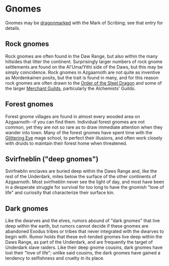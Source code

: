 # Gnomes


Gnomes may be [dragonmarked](Dragonmarked.md) with the Mark of Scribing; see that entry for details.

## Rock gnomes
Rock gnomes are often found in the Daw Range, but also within the many hillsides that litter the continent. Surprisingly larger numbers of rock gnome settlements are found on the Al'Uma/Yithi side of the Daws, but this may be simply coincidence. Rock gnomes in Azgaarnoth are not quite as inventive as Mordenkainen posits, but the trait is found in many, and for this reason rock gnomes are often drawn to the [Order of the Steel Dragon](../Organizations/DraconicOrder/Steel.md) and some of the larger [Merchant Guilds](../Organization/MerchantGuilds/MerchantGuilds.md), particularly the Alchemists' Guilds.


## Forest gnomes
Forest gnome villages are found in almost every wooded area on Azgaarnoth--if you can find them. Individual forest gnomes are not common, yet they are not so rare as to draw immediate attention when they wander into town. Many of the forest gnomes have spent time with the [Glittering Eye](../Organizations/MageSchoools/GlitteringEye.md) mage school, to perfect their illusions, and often work closely with druids to maintain their forest home when threatened.


## Svirfneblin ("deep gnomes")
Svirfneblin enclaves are buried deep within the Daws Range and, like the rest of the Underdark, miles below the surface of the other continents of Azgaarnoth. Most svirfneblin never see the light of day, and most have been in a desperate struggle for survival for too long to have the gnomish "love of life" and curiosity that characterize their surface kin.


## Dark gnomes
Like the dwarves and the elves, rumors abound of "dark gnomes" that live deep within the earth, but rumors cannot decide if these gnomes are abandoned Exodus tribes or tribes that never integrated with the dwarves to begin with. Rumor holds that these evil-tended gnomes live deep within the Daws Range, as part of the Underdark, and are frequently the target of Underdark slave raiders. Like their deep gnome cousins, dark gnomes have lost their "love of life"; unlike said cousins, the dark gnomes have gained a tendency to selfishness and cruelty in its place.

